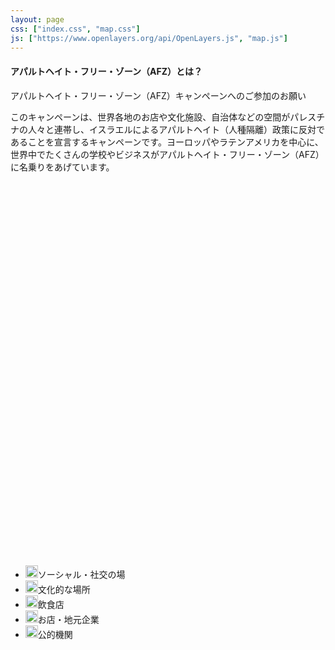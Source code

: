 ```yaml
---
layout: page
css: ["index.css", "map.css"]
js: ["https://www.openlayers.org/api/OpenLayers.js", "map.js"]
---
```

<div class="row">

<h4>アパルトヘイト・フリー・ゾーン（AFZ）とは？</h4>
アパルトヘイト・フリー・ゾーン（AFZ）キャンペーンへのご参加のお願い

このキャンペーンは、世界各地のお店や文化施設、自治体などの空間がパレスチナの人々と連帯し、イスラエルによるアパルトヘイト（人種隔離）政策に反対であることを宣言するキャンペーンです。ヨーロッパやラテンアメリカを中心に、世界中でたくさんの学校やビジネスがアパルトヘイト・フリー・ゾーン（AFZ）に名乗りをあげています。

</div>

<div id="afz" style="height: 600px;"></div>

<ul id="legend">
  <li><img src="{{site.baseurl}}/assets/icons/social.png" height=20 width=20><span>ソーシャル・社交の場</span></li>
  <li><img src="{{site.baseurl}}/assets/icons/cultural.png" height=20 width=20><span>文化的な場所</span></li>
  <li><img src="{{site.baseurl}}/assets/icons/cafe.png" height=20 width=20><span>飲食店</span></li>
  <li><img src="{{site.baseurl}}/assets/icons/shop.png" height=20 width=20><span>お店・地元企業</span></li>
  <li><img src="{{site.baseurl}}/assets/icons/place.png" height=20 width=20><span>公的機関</span></li>
</ul>
